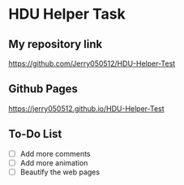 # HDU Helper Task

## My repository link
https://github.com/Jerry050512/HDU-Helper-Test

## Github Pages
https://jerry050512.github.io/HDU-Helper-Test

## To-Do List
- [ ] Add more comments
- [ ] Add more animation
- [ ] Beautify the web pages